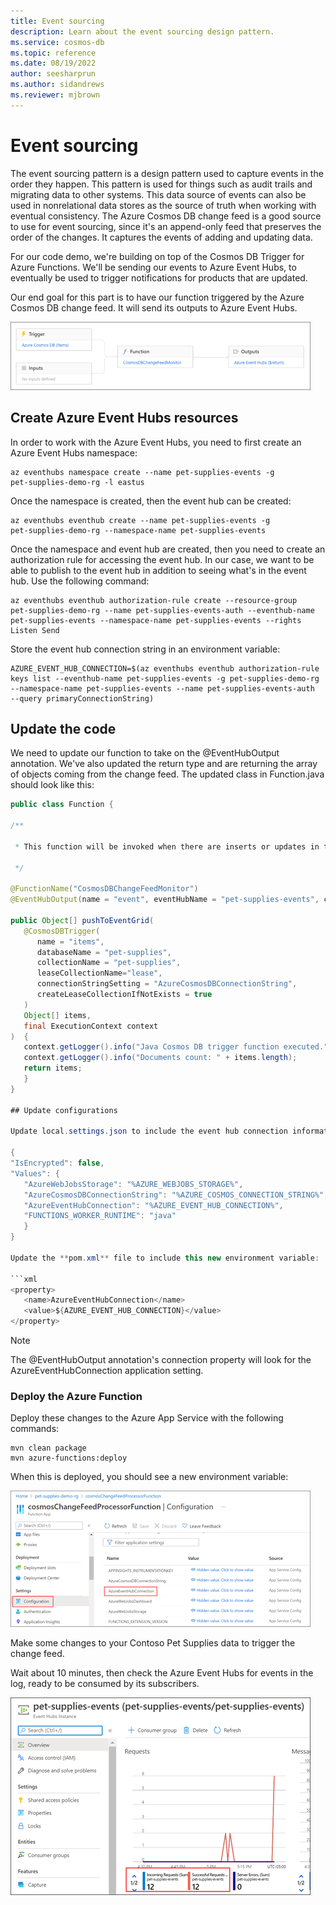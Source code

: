 ```yaml
---
title: Event sourcing
description: Learn about the event sourcing design pattern. 
ms.service: cosmos-db
ms.topic: reference
ms.date: 08/19/2022
author: seesharprun
ms.author: sidandrews
ms.reviewer: mjbrown
---
```


# Event sourcing

The event sourcing pattern is a design pattern used to capture events in the order they happen. This pattern is used for things such as audit trails and migrating data to other systems. This data source of events can also be used in nonrelational data stores as the source of truth when working with eventual consistency. The Azure Cosmos DB change feed is a good source to use for event sourcing, since it's an append-only feed that preserves the order of the changes. It captures the events of
adding and updating data.

For our code demo, we're building on top of the Cosmos DB Trigger for Azure Functions. We'll be sending our events to Azure Event Hubs, to eventually be used to trigger notifications for products that are updated.

Our end goal for this part is to have our function triggered by the Azure Cosmos DB change feed. It will send its outputs to Azure Event Hubs.

![Diagram showing the Azure Cosmos DB trigger.](./media/event-sourcing/cosmos-db-trigger.png)

## Create Azure Event Hubs resources

In order to work with the Azure Event Hubs, you need to first create an Azure Event Hubs namespace:

```azurecli
az eventhubs namespace create --name pet-supplies-events -g
pet-supplies-demo-rg -l eastus
```

Once the namespace is created, then the event hub can be created:

```azurecli
az eventhubs eventhub create --name pet-supplies-events -g
pet-supplies-demo-rg --namespace-name pet-supplies-events
```

Once the namespace and event hub are created, then you need to create an authorization rule for accessing the event hub. In our case, we want to be able to publish to the event hub in addition to seeing what's in the event hub. Use the following command:

```azurecli
az eventhubs eventhub authorization-rule create --resource-group
pet-supplies-demo-rg --name pet-supplies-events-auth --eventhub-name
pet-supplies-events --namespace-name pet-supplies-events --rights
Listen Send
```

Store the event hub connection string in an environment variable:

```azurecli
AZURE_EVENT_HUB_CONNECTION=$(az eventhubs eventhub authorization-rule
keys list --eventhub-name pet-supplies-events -g pet-supplies-demo-rg
--namespace-name pet-supplies-events --name pet-supplies-events-auth
--query primaryConnectionString)
```

## Update the code

We need to update our function to take on the \@EventHubOutput annotation. We've also updated the return type and are returning the array of objects coming from the change feed. The updated class in Function.java should look like this:

```java
public class Function {

/**

 * This function will be invoked when there are inserts or updates in the specified database and collection.

 */

@FunctionName("CosmosDBChangeFeedMonitor")
@EventHubOutput(name = "event", eventHubName = "pet-supplies-events", connection = "AzureEventHubConnection")

public Object[] pushToEventGrid(
   @CosmosDBTrigger(
      name = "items",
      databaseName = "pet-supplies",
      collectionName = "pet-supplies",
      leaseCollectionName="lease",
      connectionStringSetting = "AzureCosmosDBConnectionString",
      createLeaseCollectionIfNotExists = true
   )
   Object[] items,
   final ExecutionContext context
)  {
   context.getLogger().info("Java Cosmos DB trigger function executed.");
   context.getLogger().info("Documents count: " + items.length);
   return items;
   }
}

## Update configurations

Update local.settings.json to include the event hub connection information:

{
"IsEncrypted": false,
"Values": {
   "AzureWebJobsStorage": "%AZURE_WEBJOBS_STORAGE%",
   "AzureCosmosDBConnectionString": "%AZURE_COSMOS_CONNECTION_STRING%",
   "AzureEventHubConnection": "%AZURE_EVENT_HUB_CONNECTION%",
   "FUNCTIONS_WORKER_RUNTIME": "java"
   }
}

Update the **pom.xml** file to include this new environment variable:

```xml
<property>
   <name>AzureEventHubConnection</name>
   <value>${AZURE_EVENT_HUB_CONNECTION}</value>
</property>
```

> [!NOTE]
> The \@EventHubOutput annotation's connection property will look for the AzureEventHubConnection application setting.

### Deploy the Azure Function

Deploy these changes to the Azure App Service with the following commands:

```maven
mvn clean package
mvn azure-functions:deploy
```

When this is deployed, you should see a new environment variable:

![Screenshot showing the Function App Configuration page.](./media/event-sourcing/function-app-configuration.png)

Make some changes to your Contoso Pet Supplies data to trigger the change feed.

Wait about 10 minutes, then check the Azure Event Hubs for events in the log, ready to be consumed by its subscribers.

![Screenshot showing the Event Hubs Instance Overview page.](./media/event-sourcing/event-hubs-instance-overview.png)
